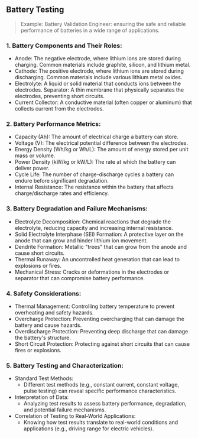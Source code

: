 ## Battery Testing  
> Example: Battery Validation Engineer: ensuring the safe and reliable performance of batteries in a wide range of applications.

### 1. Battery Components and Their Roles:
* Anode: The negative electrode, where lithium ions are stored during charging. Common materials include graphite, silicon, and lithium metal.
* Cathode: The positive electrode, where lithium ions are stored during discharging. Common materials include various lithium metal oxides.
* Electrolyte: A liquid or solid material that conducts ions between the electrodes.
Separator: A thin membrane that physically separates the electrodes, preventing short circuits.
* Current Collector: A conductive material (often copper or aluminum) that collects current from the electrodes.

### 2. Battery Performance Metrics:
* Capacity (Ah): The amount of electrical charge a battery can store.
* Voltage (V): The electrical potential difference between the electrodes.
* Energy Density (Wh/kg or Wh/L): The amount of energy stored per unit mass or volume.
* Power Density (kW/kg or kW/L): The rate at which the battery can deliver power.
* Cycle Life: The number of charge-discharge cycles a battery can endure before significant degradation.
* Internal Resistance: The resistance within the battery that affects charge/discharge rates and efficiency.

### 3. Battery Degradation and Failure Mechanisms:
* Electrolyte Decomposition: Chemical reactions that degrade the electrolyte, reducing capacity and increasing internal resistance.
* Solid Electrolyte Interphase (SEI) Formation: A protective layer on the anode that can grow and hinder lithium ion movement.
* Dendrite Formation: Metallic "trees" that can grow from the anode and cause short circuits.
* Thermal Runaway: An uncontrolled heat generation that can lead to explosions or fires.
* Mechanical Stress: Cracks or deformations in the electrodes or separator that can compromise battery performance.

### 4. Safety Considerations:
* Thermal Management: Controlling battery temperature to prevent overheating and safety hazards.
* Overcharge Protection: Preventing overcharging that can damage the battery and cause hazards.
* Overdischarge Protection: Preventing deep discharge that can damage the battery's structure.
* Short Circuit Protection: Protecting against short circuits that can cause fires or explosions.

### 5. Battery Testing and Characterization:
* Standard Test Methods:
  * Different test methods (e.g., constant current, constant voltage, pulse testing) can reveal specific performance characteristics.
* Interpretation of Data:
  * Analyzing test results to assess battery performance, degradation, and potential failure mechanisms.
* Correlation of Testing to Real-World Applications:
  * Knowing how test results translate to real-world conditions and applications (e.g., driving range for electric vehicles).


